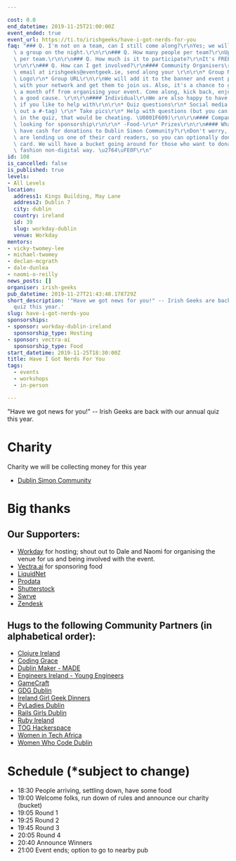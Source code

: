 ```yaml
---

cost: 0.0
end_datetime: 2019-11-25T21:00:00Z
event_ended: true
event_url: https://ti.to/irishgeeks/have-i-got-nerds-for-you
faq: "### Q. I'm not on a team, can I still come along?\r\nYes; we will help you find\
  \ a group on the night.\r\n\r\n### Q. How many people per team?\r\nUp to 5 persons\
  \ per team.\r\n\r\n### Q. How much is it to participate?\r\nIt's FREE! \U0001F64C\
  \r\n\r\n### Q. How can I get involved?\r\n#### Community Organisers\r\nDrop us an\
  \ email at irishgeeks@eventgeek.ie, send along your \r\n\r\n* Group Name\r\n* Group\
  \ Logo\r\n* Group URL\r\n\r\nWe will add it to the banner and event page. And share\
  \ with your network and get them to join us. Also, it's a chance to give yourself\
  \ a month off from organising your event. Come along, kick back, enjoy and all for\
  \ a good cause. \r\n\r\n#### Individual\r\nWe are also happy to have volunteers,\
  \ if you like to help with\r\n\r\n* Quiz questions\r\n* Social media (we'll figure\
  \ out a #-tag) \r\n* Take pics\r\n* Help with questions (but you can't participate\
  \ in the quiz, that would be cheating. \U0001F609)\r\n\r\n#### Company\r\nWe are\
  \ looking for sponsorship\r\n\r\n* -Food-\r\n* Prizes\r\n\r\n#### What if I don't\
  \ have cash for donations to Dublin Simon Community?\r\nDon't worry, Dublin Simon\
  \ are lending us one of their card readers, so you can optionally donate with your\
  \ card. We will have a bucket going around for those who want to donate the old\
  \ fashion non-digital way. \u2764\uFE0F\r\n"
id: 108
is_cancelled: false
is_published: true
levels:
- All Levels
location:
  address1: Kings Building, May Lane
  address2: Dublin 7
  city: dublin
  country: ireland
  id: 39
  slug: workday-dublin
  venue: Workday
mentors:
- vicky-twomey-lee
- michael-twomey
- declan-mcgrath
- dale-dunlea
- naomi-o-reilly
news_posts: []
organiser: irish-geeks
pub_datetime: 2019-11-27T21:43:48.178729Z
short_description: '"Have we got news for you!" -- Irish Geeks are back with our annual
  quiz this year.'
slug: have-i-got-nerds-you
sponsorships:
- sponsor: workday-dublin-ireland
  sponsorship_type: Hosting
- sponsor: vectra-ai
  sponsorship_type: Food
start_datetime: 2019-11-25T18:30:00Z
title: Have I Got Nerds For You
tags:
  - events
  - workshops
  - in-person

---
```


"Have we got news for you!" -- Irish Geeks are back with our annual quiz this year.


# Charity
Charity we will be collecting money for this year

* [Dublin Simon Community](https://www.dubsimon.ie/)

# Big thanks
## Our Supporters:
* [Workday](https://www.workday.com/en-us/pages/careers-dublin.html) for hosting; shout out to Dale and Naomi for organising the venue for us and being involved with the event.
* [Vectra.ai](https://www.vectra.ai) for sponsoring food
* [LiquidNet](https://www.liquidnet.com/)
* [Prodata](http://www.prodata.ie/)
* [Shutterstock](https://careers.shutterstock.com/locations/dublin/)
* [Swrve](https://www.swrve.com/)
* [Zendesk](https://jobs.zendesk.com/us/en/dublin)

## Hugs to the following Community Partners (in alphabetical order):

* [Clojure Ireland](https://www.meetup.com/Clojure-Ireland/)
* [Coding Grace](https://codinggrace.com)
* [Dublin Maker - MADE](http://dublinmaker)
* [Engineers Ireland - Young Engineers](https://www.engineersireland.ie/groups/societies/young-engineers-society.aspx)
* [GameCraft](https://gamecraft.it)
* [GDG Dublin](https://www.meetup.com/GDG-Dublin/)
* [Ireland Girl Geek Dinners](https://www.meetup.com/Ireland-Girl-Geek-Dinners/)
* [PyLadies Dublin](https://dublin.pyladies.com)
* [Rails Girls Dublin](https://twitter.com/railsgirls_dub)
* [Ruby Ireland](http://www.rubyireland.com/)
* [TOG Hackerspace](https://tog.ie)
* [Women in Tech Africa](http://www.womenintechafrica.com/locations/dublin-ireland/)
* [Women Who Code Dublin](https://www.meetup.com/Women-Who-Code-Dublin/)

# Schedule (*subject to change)
* 18:30 People arriving, settling down, have some food
* 19:00 Welcome folks, run down of rules and announce our charity (bucket)
* 19:05 Round 1
* 19:25 Round 2
* 19:45 Round 3
* 20:05 Round 4
* 20:40 Announce Winners
* 21:00 Event ends; option to go to nearby pub
